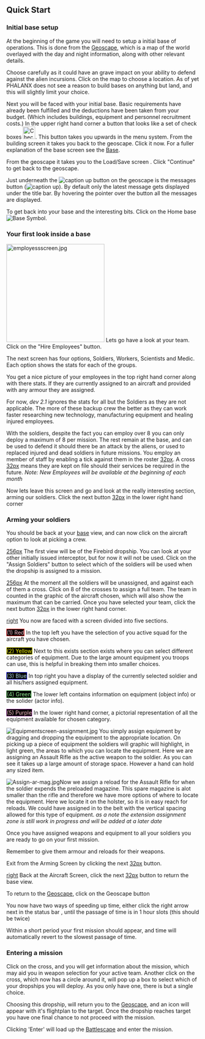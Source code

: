 ## Quick Start

### Initial base setup

At the beginning of the game you will need to setup a initial base of
operations. This is done from the
[Geoscape](Manual/Singleplayer/Geoscape "wikilink"), which is a map of
the world overlayed with the day and night information, along with other
relevant details.

Choose carefully as it could have an grave impact on your ability to
defend against the alien incursions. Click on the map to choose a
location. As of yet PHALANX does not see a reason to build bases on
anything but land, and this will slightly limit your choice.

Next you will be faced with your initial base. Basic requirements have
already been fulfilled and the deductions have been taken from your
budget. (Which includes buildings, equipment and personnel recruitment
costs.) In the upper right hand corner a button that looks like a set of
check boxes
<img src="CheckOptions.jpg" title="CheckOptions.jpg" width="32"
alt="CheckOptions.jpg" />. This button takes you upwards in the menu
system. From the building screen it takes you back to the geoscape.
Click it now. For a fuller explanation of the base screen see the
[Base](Manual/Singleplayer/Base "wikilink").

From the geoscape it takes you to the Load/Save screen . Click
"Continue" to get back to the geoscape.

Just underneath the ![caption up](CheckOptions.jpg "caption up") button
on the geoscape is the messages button (![caption
up](messagesbutton.jpg "caption up")). By default only the latest
message gets displayed under the title bar. By hovering the pointer over
the button all the messages are displayed.

To get back into your base and the interesting bits. Click on the Home
base ![Base Symbol](basesymbol.jpg "Base Symbol").

### Your first look inside a base

<img src="employessscreen.jpg" title="employessscreen.jpg" width="256"
alt="employessscreen.jpg" /> Lets go have a look at your team. Click on
the "Hire Employees" button.

The next screen has four options, Soldiers, Workers, Scientists and
Medic. Each option shows the stats for each of the groups.

You get a nice picture of your employees in the top right hand corner
along with there stats. If they are currently assigned to an aircraft
and provided with any armour they are assigned.

For now, *dev 2.1* ignores the stats for all but the Soldiers as they
are not applicable. The more of these backup crew the better as they can
work faster researching new technology, manufacturing equipment and
healing injured employees.

With the soldiers, despite the fact you can employ over 8 you can only
deploy a maximum of 8 per mission. The rest remain at the base, and can
be used to defend it should there be an attack by the aliens, or used to
replaced injured and dead soldiers in future missions. You employ an
member of staff by enabling a tick against them in the roster
[32px](image:checkedbutton.jpg "wikilink"). A cross
[32px](image:uncheckedbutton.jpg "wikilink") means they are kept on file
should their services be required in the future. *Note: New Employees
will be available at the beginning of each month*

Now lets leave this screen and go and look at the really interesting
section, arming our soldiers. Click the next button
[32px](image:next.jpg "wikilink") in the lower right hand corner

### Arming your soldiers

You should be back at your [base](Manual/Singleplayer/Base "wikilink")
view, and can now click on the aircraft option to look at picking a
crew.

[256px](image:aircraftscreen-firebird.jpg "wikilink") The first view
will be of the Firebird dropship. You can look at your other initially
issued interceptor, but for now it will not be used. Click on the
"Assign Soldiers" button to select which of the soldiers will be used
when the dropship is assigned to a mission.

[256px](image:assignsoldiersscreen.jpg "wikilink") At the moment all the
soldiers will be unassigned, and against each of them a cross. Click on
8 of the crosses to assign a full team. The team in counted in the
graphic of the aircraft chosen, which will also show the maximum that
can be carried. Once you have selected your team, click the next button
[32px](image:next.jpg "wikilink") in the lower right hand corner.

[right](image:equipment-screen-breakup.jpg "wikilink") You now are faced
with a screen divided into five sections.

<font style="background:black; border:1px solid red; color:pink;">(1) Red</font>
In the top left you have the selection of you active squad for the
aircraft you have chosen.

<font style="background:black; border:1px solid yellow; color:yellow;">(2) Yellow</font>
Next to this exists section exists where you can select different
categories of equipment. Due to the large amount equipment you troops
can use, this is helpful in breaking them into smaller choices.

<font style="background:black; border:1px solid blue; color:lightblue;">(3) Blue</font>
In top right you have a display of the currently selected soldier and
all his/hers assigned equipment.

<font style="background:black; border:1px solid green; color:lightgreen;">(4) Green</font>
The lower left contains information on equipment (object info) or the
solider (actor info).

<font style="background:black; border:1px solid purple; color:pink;">(5) Purple</font>
In the lower right hand corner, a pictorial representation of all the
equipment available for chosen category.

![](Equipmentscreen-assignment.jpg "Equipmentscreen-assignment.jpg") You
simply assign equipment by dragging and dropping the equipment to the
appropriate location. On picking up a piece of equipment the soldiers
will graphic will highlight, in light green, the areas to which you can
locate the equipment. Here we are assigning an Assault Rifle as the
active weapon to the soldier. As you can see it takes up a large amount
of storage space. However a hand can hold any sized item.

![](Assign-ar-mag.jpg "Assign-ar-mag.jpg")Now we assign a reload for the
Assault Rifle for when the soldier expends the preloaded magazine. This
spare magazine is alot smaller than the rifle and therefore we have more
options of where to locate the equipment. Here we locate it on the
holster, so it is in easy reach for reloads. We could have assigned in
to the belt with the vertical spacing allowed for this type of
equipment. *as a note the extension assignment zone is still work in
progress and will be added at a later date*

Once you have assigned weapons and equipment to all your soldiers you
are ready to go on your first mission.

Remember to give them armour and reloads for their weapons.

Exit from the Arming Screen by clicking the next
[32px](image:next.jpg "wikilink") button.

[right](image:aircraftscreen-firebird.jpg "wikilink") Back at the
Aircraft Screen, click the next [32px](image:next.jpg "wikilink") button
to return the base view.

To return to the [Geoscape](Manual/Singleplayer/Geoscape "wikilink"),
click on the Geoscape button

You now have two ways of speeding up time, either click the right arrow
next in the status bar , until the passage of time is in 1 hour slots
(this should be twice)

Within a short period your first mission should appear, and time will
automatically revert to the slowest passage of time.

### Entering a mission

Click on the cross, and you will get information about the mission,
which may aid you in weapon selection for your active team. Another
click on the cross, which now has a circle around it, will pop up a box
to select which of your dropships you will deploy. As you only have one,
there is but a single choice.

Choosing this dropship, will return you to the
[Geoscape](Manual/Singleplayer/Geoscape "wikilink"), and an icon will
appear with it's flightplan to the target. Once the dropship reaches
target you have one final chance to not proceed with the mission.

Clicking 'Enter' will load up the
[Battlescape](Manual/Singleplayer/Battlescape "wikilink") and enter the
mission.